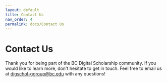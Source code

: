 ```yaml
---
layout: default
title: Contact Us
nav_order: 4
permalink: docs/Contact Us
---
```


# Contact Us

Thank you for being part of the BC Digital Scholarship community. 
If you would like to learn more, don't hesitate to get in touch. Feel free to email us at [digschol-ggroup@bc.edu](mailto:digschol-ggroup@bc.edu) with any questions!

